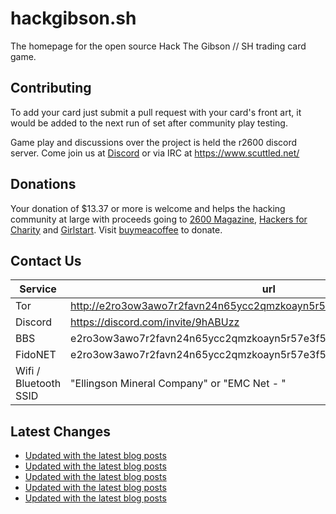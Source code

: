 # hackgibson.sh
The homepage for the open source Hack The Gibson // SH trading card game.


## Contributing

To add your card just submit a pull request with your card's front art, it would be added to the next run of set after community play testing.

Game play and discussions over the project is held the r2600 discord server. Come join us at [Discord](https://discord.com/invite/9hABUzz) or via IRC at https://www.scuttled.net/


## Donations

Your donation of $13.37 or more is welcome and helps the hacking community at large with proceeds going to [2600 Magazine](https://2600.com/), [Hackers for Charity](https://hackersforcharity.org) and [Girlstart](https://girlstart.org).  Visit [buymeacoffee](https://www.buymeacoffee.com/hackgibson.sh) to donate.


## Contact Us

Service | url
-|-
Tor | http://e2ro3ow3awo7r2favn24n65ycc2qmzkoayn5r57e3f56nvjwdcgg32ad.onion
Discord | https://discord.com/invite/9hABUzz
BBS | e2ro3ow3awo7r2favn24n65ycc2qmzkoayn5r57e3f56nvjwdcgg32ad.onion:23
FidoNET | e2ro3ow3awo7r2favn24n65ycc2qmzkoayn5r57e3f56nvjwdcgg32ad.onion:24554
Wifi / Bluetooth SSID | "Ellingson Mineral Company" or "EMC Net - <fidonet address>"

## Latest Changes
<!-- BLOG-POST-LIST:START -->
- [Updated with the latest blog posts](https://github.com/DFW2600/hackgibson.sh/commit/e96be3bc0e55bf0a197cc9f7968cba85cd153bc1)
- [Updated with the latest blog posts](https://github.com/DFW2600/hackgibson.sh/commit/48d9ef01e7ef909e5a01e2003bd604c32d413807)
- [Updated with the latest blog posts](https://github.com/DFW2600/hackgibson.sh/commit/b17af2fcaff5ffa0d3410ab3ec00d700115aa7fb)
- [Updated with the latest blog posts](https://github.com/DFW2600/hackgibson.sh/commit/e1e16c30c8edd6d37ff78986b1b7aedaba643c03)
- [Updated with the latest blog posts](https://github.com/DFW2600/hackgibson.sh/commit/760d330da40272de111feff45d6cbe81c77fdbb1)
<!-- BLOG-POST-LIST:END -->
